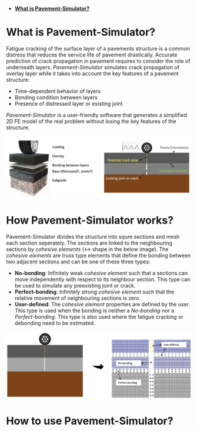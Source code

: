 * [**What is Pavement-Simulator?**](https://github.com/K1-ZR/pavement-simulator/blob/master/README.md#what-is-pavement-simulator)  

# What is Pavement-Simulator?
Fatigue cracking of the surface layer of a pavements structure is a common distress that reduces the service life of pavement drastically. Accurate prediction of crack propagation in pavement requires to consider the role of underneath layers. *Pavement-Simulator* simulates crack propagation of overlay layer while it takes into account the key features of a pavement structure:  
* Time-dependent behavior of layers  
* Bonding condition between layers  
* Presence of distressed layer or existing joint  

*Pavement-Simulator* is a user-friendly software that generates a simplified 2D FE model of the real problem without losing the key features of the structure.  

<p align="center">
  <img src="https://github.com/K1-ZR/pavement-simulator/blob/master/gallery/pavement-structure.png" width="800" title="all tests">
</p>   

# How Pavement-Simulator works?
Pavement-Simulator divides the structure into squre sections and mesh each section seperately.  The sections are linked to the neighbouring sections by *cohesive elements* (&#8596; shape in the below image). The *cohesive elements* are truss type elements that define the bonding between two adjacent sections and can be one of these three types:

* **No-bonding**: Infinitely weak *cohesive element* such that a sections can move independently with respect to its neighbour section. This type can be used to simulate any preexisting joint or crack.  
* **Perfect-bonding**: Infinitely strong *cohesive element* such that the relative movement of neighbouring sections is zero.  
* **User-defined**: The *cohesive element* properties are defined by the user. This type is used when the bonding is neither a *No-bonding* nor a *Perfect-bonding*. This type is also used where the fatigue cracking or debonding need to be estimated.


<p align="center">
  <img src="https://github.com/K1-ZR/pavement-simulator/blob/master/gallery/pavement-structure-mesh.png" width="800" title="all tests">
</p> 

# How to use Pavement-Simulator?

